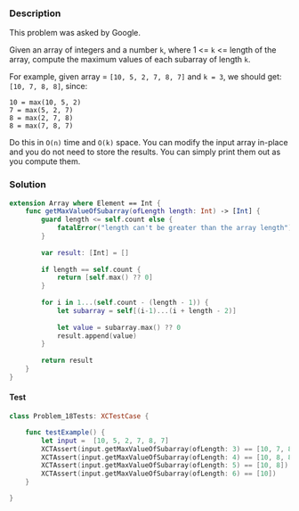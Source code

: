 ### Description

This problem was asked by Google.

Given an array of integers and a number `k`, where 1 <= `k` <= length of the array, compute the maximum values of each subarray of length `k`.

For example, given array = `[10, 5, 2, 7, 8, 7]` and `k = 3`, we should get: `[10, 7, 8, 8]`, since:

```
10 = max(10, 5, 2)
7 = max(5, 2, 7)
8 = max(2, 7, 8)
8 = max(7, 8, 7)
```

Do this in `O(n)` time and `O(k)` space. You can modify the input array in-place and you do not need to store the results. You can simply print them out as you compute them.

### Solution

```swift
extension Array where Element == Int {
    func getMaxValueOfSubarray(ofLength length: Int) -> [Int] {
        guard length <= self.count else {
            fatalError("length can't be greater than the array length")
        }
        
        var result: [Int] = []
        
        if length == self.count {
            return [self.max() ?? 0]
        }
        
        for i in 1...(self.count - (length - 1)) {
            let subarray = self[(i-1)...(i + length - 2)]
            
            let value = subarray.max() ?? 0
            result.append(value)
        }
        
        return result
    }
}
```

#### Test

```swift
class Problem_18Tests: XCTestCase {

    func testExample() {
        let input =  [10, 5, 2, 7, 8, 7]
        XCTAssert(input.getMaxValueOfSubarray(ofLength: 3) == [10, 7, 8, 8])
        XCTAssert(input.getMaxValueOfSubarray(ofLength: 4) == [10, 8, 8])
        XCTAssert(input.getMaxValueOfSubarray(ofLength: 5) == [10, 8])
        XCTAssert(input.getMaxValueOfSubarray(ofLength: 6) == [10])
    }

}
```